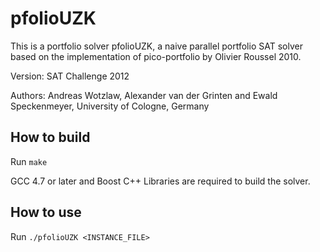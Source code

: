 pfolioUZK
===

This is a portfolio solver pfolioUZK, a naive parallel portfolio SAT solver
based on the implementation of pico-portfolio by Olivier Roussel 2010.

Version: SAT Challenge 2012

Authors: Andreas Wotzlaw, Alexander van der Grinten and Ewald Speckenmeyer,
University of Cologne, Germany

## How to build

Run `make`	
	
GCC 4.7 or later and Boost C++ Libraries are required to build the solver.

## How to use

Run `./pfolioUZK <INSTANCE_FILE>`

